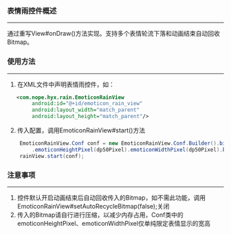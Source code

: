 ### 表情雨控件概述
---
通过重写View#onDraw()方法实现。支持多个表情轮流下落和动画结束自动回收Bitmap。

### 使用方法
---
1. 在XML文件中声明表情雨控件，如：
```xml
   <com.nope.hyx.rain.EmoticonRainView
        android:id="@+id/emoticon_rain_view"
        android:layout_width="match_parent"
        android:layout_height="match_parent"/>
```
2. 传入配置，调用EmoticonRainView#start()方法
```java
    EmoticonRainView.Conf conf = new EmoticonRainView.Conf.Builder().bitmaps(bitmaps)
        .emoticonHeightPixel(dp50Pixel).emoticonWidthPixel(dp50Pixel).build();
    rainView.start(conf);
```

### 注意事项
---
1. 控件默认开启动画结束后自动回收传入的Bitmap，如不需此功能，调用EmoticonRainView#setAutoRecycleBitmap(false);关闭
2. 传入的Bitmap请自行进行压缩，以减少内存占用，Conf类中的emoticonHeightPixel、emoticonWidthPixel仅单纯限定表情显示的宽高
